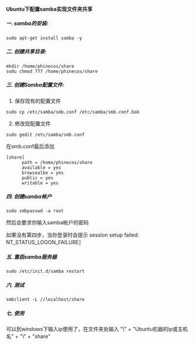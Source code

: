 #### Ubuntu下配置samba实现文件夹共享
##### 一. samba的安装:
```
sudo apt-get install samba -y
```
##### 二. 创建共享目录:
```
mkdir /home/phinecos/share
sodu chmod 777 /home/phinecos/share
```
##### 三. 创建Samba配置文件:
1. 保存现有的配置文件
```
sudo cp /etc/samba/smb.conf /etc/samba/smb.conf.bak
```
2. 修改现配置文件
```
sudo gedit /etc/samba/smb.conf
```
在smb.conf最后添加
```
[share]
      path = /home/phinecos/share
      available = yes
      browsealbe = yes
      public = yes
      writable = yes
```
##### 四. 创建samba帐户
```
sudo smbpasswd -a root
```
然后会要求你输入samba帐户的密码

如果没有第四步，当你登录时会提示 session setup failed: NT_STATUS_LOGON_FAILURE］

##### 五. 重启samba服务器
```
sudo /etc/init.d/samba restart
```
##### 六. 测试
```
smbclient -L //localhost/share
```
##### 七. 使用

可以到windows下输入ip使用了，在文件夹处输入 "\\" + "Ubuntu机器的ip或主机名" + "\\" + "share"
